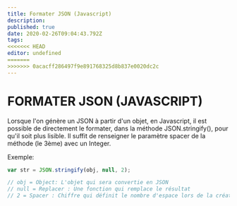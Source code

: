 ```yaml
---
title: Formater JSON (Javascript)
description: 
published: true
date: 2020-02-26T09:04:43.792Z
tags: 
<<<<<<< HEAD
editor: undefined
=======
>>>>>>> 0acacff286497f9e891768325d8b837e0020dc2c
---
```


# FORMATER JSON (JAVASCRIPT)

Lorsque l'on génère un JSON à partir d'un objet, en Javascript, il est possible de directement le formater, dans la méthode JSON.stringify(), pour qu'il soit plus lisible.
Il suffit de renseigner le paramètre spacer de la méthode (le 3ème) avec un Integer.


Exemple:

```javascript
var str = JSON.stringify(obj, null, 2);

// obj = Object: L'objet qui sera convertie en JSON
// null = Replacer : Une fonction qui remplace le résultat
// 2 = Spacer : Chiffre qui définit le nombre d'espace lors de la création de l'indentation automatique.
```